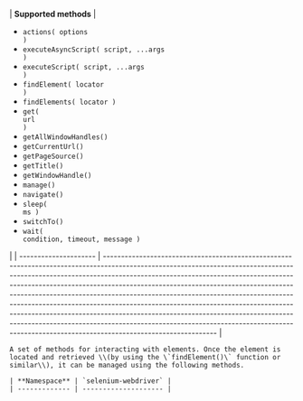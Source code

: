 | **Supported methods** | <ul><li><code>actions( options )</code></li><li><code>executeAsyncScript( script, ...args )</code></li><li><code>executeScript( script, ...args )</code></li><li><code>findElement( locator )</code></li><li><code>findElements( locator )</code></li><li><code>get( url )</code></li><li><code>getAllWindowHandles()</code></li><li><code>getCurrentUrl()</code></li><li><code>getPageSource()</code></li><li><code>getTitle()</code></li><li><code>getWindowHandle()</code></li><li><code>manage()</code></li><li><code>navigate()</code></li><li><code>sleep( ms )</code></li><li><code>switchTo()</code></li><li><code>wait( condition, timeout, message )</code></li></ul> |
    | --------------------- | ------------------------------------------------------------------------------------------------------------------------------------------------------------------------------------------------------------------------------------------------------------------------------------------------------------------------------------------------------------------------------------------------------------------------------------------------------------------------------------------------------------------------------------------------------------------------------------------------------------------------------------------------------------------------------- |

    A set of methods for interacting with elements. Once the element is located and retrieved \\(by using the \`findElement()\` function or similar\\), it can be managed using the following methods.

    | **Namespace** | `selenium-webdriver` |
    | ------------- | -------------------- |
